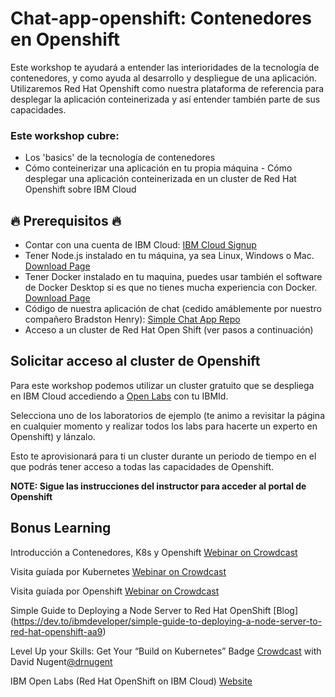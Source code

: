 # Chat-app-openshift: Contenedores en Openshift

Este workshop te ayudará a entender las interioridades de la tecnología de contenedores, y como ayuda al desarrollo y despliegue de una aplicación.
Utilizaremos Red Hat Openshift como nuestra plataforma de referencia para desplegar la aplicación conteinerizada y así entender también parte de sus capacidades.

### Este workshop cubre:

- Los 'basics' de la tecnología de contenedores
- Cómo conteinerizar una aplicación en tu propia máquina - Cómo desplegar una aplicación conteinerizada en un cluster de Red Hat Openshift sobre IBM Cloud

## 🔥 Prerequisitos 🔥

- Contar con una cuenta de IBM Cloud: [IBM Cloud Signup](https://ibm.biz/BdfgtB)
- Tener Node.js instalado en tu máquina, ya sea Linux, Windows o Mac. [Download Page](https://nodejs.org/en/)
- Tener Docker instalado en tu maquina, puedes usar también el software de Docker Desktop si es que no tienes mucha experiencia con Docker.  [Download Page](https://www.docker.com/products/docker-desktop)
- Código de nuestra aplicación de chat (cedido amáblemente por nuestro compañero Bradston Henry): [Simple Chat App Repo](http://ibm.biz/simple-chat-app-repo-bradstondev)
- Acceso a un cluster de Red Hat Open Shift (ver pasos a continuación)

## Solicitar acceso al cluster de Openshift

Para este workshop podemos utilizar un cluster gratuito que se despliega en IBM Cloud accediendo a [Open Labs](https://developer.ibm.com/openlabs/openshift) con tu IBMId. 

Selecciona uno de los laboratorios de ejemplo (te animo a revisitar la página en cualquier momento y realizar todos los labs para hacerte un experto en Openshift) y lánzalo.

Esto te aprovisionará para ti un cluster durante un periodo de tiempo en el que podrás tener acceso a todas las capacidades de Openshift. 

**NOTE: Sigue las instrucciones del instructor para acceder al portal de Openshift**
## Bonus Learning

Introducción a Contenedores, K8s y Openshift
[Webinar on Crowdcast](https://www.crowdcast.io/e/introduccin-a)

Visita guíada por Kubernetes
[Webinar on Crowdcast](https://www.crowdcast.io/e/-visita-guada-por)

Visita guíada por Openshift
[Webinar on Crowdcast](https://www.crowdcast.io/e/-visita-guada-por-2)

Simple Guide to Deploying a Node Server to Red Hat OpenShift [Blog] (https://dev.to/ibmdeveloper/simple-guide-to-deploying-a-node-server-to-red-hat-openshift-aa9)

Level Up your Skills: Get Your “Build on Kubernetes” Badge [Crowdcast](https://www.crowdcast.io/e/level-up-your-skills-get-2) with David Nugent[@drnugent](https://twitter.com/drnugent)

IBM Open Labs (Red Hat OpenShift on IBM Cloud) [Website](https://ibm.biz/open-labs-red-ha-openshift-bradstondev)